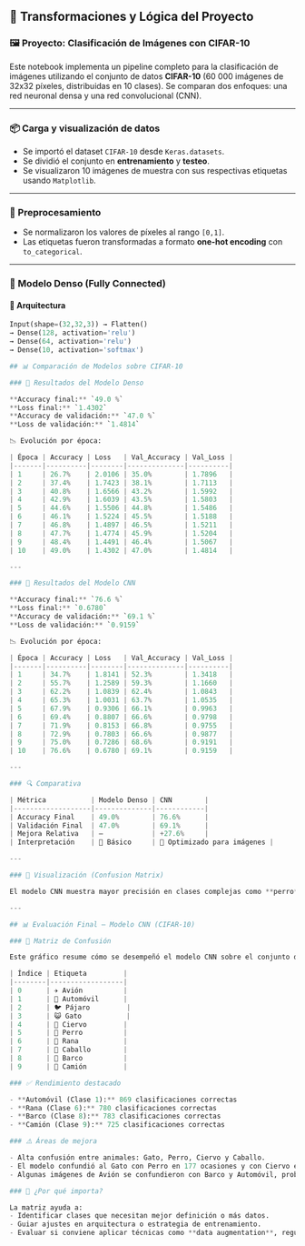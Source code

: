## 🧮 Transformaciones y Lógica del Proyecto

### 🖼️ Proyecto: Clasificación de Imágenes con CIFAR-10

Este notebook implementa un pipeline completo para la clasificación de imágenes utilizando el conjunto de datos **CIFAR-10** (60 000 imágenes de 32x32 píxeles, distribuidas en 10 clases). Se comparan dos enfoques: una red neuronal densa y una red convolucional (CNN).

---

### 📦 Carga y visualización de datos

- Se importó el dataset `CIFAR-10` desde `Keras.datasets`.
- Se dividió el conjunto en **entrenamiento** y **testeo**.
- Se visualizaron 10 imágenes de muestra con sus respectivas etiquetas usando `Matplotlib`.

---

### 🧹 Preprocesamiento

- Se normalizaron los valores de píxeles al rango `[0,1]`.
- Las etiquetas fueron transformadas a formato **one-hot encoding** con `to_categorical`.

---

### 🔣 Modelo Denso (Fully Connected)

#### 🔧 Arquitectura

```python
Input(shape=(32,32,3)) → Flatten()
→ Dense(128, activation='relu')
→ Dense(64, activation='relu')
→ Dense(10, activation='softmax')

## 📊 Comparación de Modelos sobre CIFAR-10

### 🧪 Resultados del Modelo Denso

**Accuracy final:** `49.0 %`  
**Loss final:** `1.4302`  
**Accuracy de validación:** `47.0 %`  
**Loss de validación:** `1.4814`

📉 Evolución por época:

| Época | Accuracy | Loss   | Val_Accuracy | Val_Loss |
|-------|----------|--------|--------------|----------|
| 1     | 26.7%    | 2.0106 | 35.0%        | 1.7896   |
| 2     | 37.4%    | 1.7423 | 38.1%        | 1.7113   |
| 3     | 40.8%    | 1.6566 | 43.2%        | 1.5992   |
| 4     | 42.9%    | 1.6039 | 43.5%        | 1.5803   |
| 5     | 44.6%    | 1.5506 | 44.8%        | 1.5486   |
| 6     | 46.1%    | 1.5224 | 45.5%        | 1.5188   |
| 7     | 46.8%    | 1.4897 | 46.5%        | 1.5211   |
| 8     | 47.7%    | 1.4774 | 45.9%        | 1.5204   |
| 9     | 48.4%    | 1.4491 | 46.4%        | 1.5067   |
| 10    | 49.0%    | 1.4302 | 47.0%        | 1.4814   |

---

### 🧠 Resultados del Modelo CNN

**Accuracy final:** `76.6 %`  
**Loss final:** `0.6780`  
**Accuracy de validación:** `69.1 %`  
**Loss de validación:** `0.9159`

📉 Evolución por época:

| Época | Accuracy | Loss   | Val_Accuracy | Val_Loss |
|-------|----------|--------|--------------|----------|
| 1     | 34.7%    | 1.8141 | 52.3%        | 1.3418   |
| 2     | 55.7%    | 1.2589 | 59.3%        | 1.1660   |
| 3     | 62.2%    | 1.0839 | 62.4%        | 1.0843   |
| 4     | 65.3%    | 1.0031 | 63.7%        | 1.0535   |
| 5     | 67.9%    | 0.9306 | 66.1%        | 0.9963   |
| 6     | 69.4%    | 0.8807 | 66.6%        | 0.9798   |
| 7     | 71.9%    | 0.8153 | 66.8%        | 0.9755   |
| 8     | 72.9%    | 0.7803 | 66.6%        | 0.9877   |
| 9     | 75.0%    | 0.7286 | 68.6%        | 0.9191   |
| 10    | 76.6%    | 0.6780 | 69.1%        | 0.9159   |

---

### 🔍 Comparativa

| Métrica           | Modelo Denso | CNN        |
|-------------------|--------------|------------|
| Accuracy Final    | 49.0%        | 76.6%      |
| Validación Final  | 47.0%        | 69.1%      |
| Mejora Relativa   | —            | +27.6%     |
| Interpretación    | 🌿 Básico     | 🚀 Optimizado para imágenes |

---

### 🎯 Visualización (Confusion Matrix)

El modelo CNN muestra mayor precisión en clases complejas como **perro**, **gato** y **camión**, según la matriz de confusión visualizada. Las categorías menos diferenciadas en el modelo denso tienen errores más dispersos fuera de la diagonal.

---

## 📊 Evaluación Final – Modelo CNN (CIFAR-10)

### 🧮 Matriz de Confusión

Este gráfico resume cómo se desempeñó el modelo CNN sobre el conjunto de test. Cada fila representa la categoría real, y cada columna la predicción del modelo.

| Índice | Etiqueta         |
|--------|------------------|
| 0      | ✈️ Avión          |
| 1      | 🚗 Automóvil      |
| 2      | 🐦 Pájaro         |
| 3      | 😺 Gato           |
| 4      | 🦌 Ciervo         |
| 5      | 🐶 Perro          |
| 6      | 🐸 Rana           |
| 7      | 🐴 Caballo        |
| 8      | 🚢 Barco          |
| 9      | 🚚 Camión         |

### ✅ Rendimiento destacado

- **Automóvil (Clase 1):** 869 clasificaciones correctas
- **Rana (Clase 6):** 780 clasificaciones correctas
- **Barco (Clase 8):** 783 clasificaciones correctas
- **Camión (Clase 9):** 725 clasificaciones correctas

### ⚠️ Áreas de mejora

- Alta confusión entre animales: Gato, Perro, Ciervo y Caballo.
- El modelo confundió al Gato con Perro en 177 ocasiones y con Ciervo en 61.
- Algunas imágenes de Avión se confundieron con Barco y Automóvil, probablemente por fondo visual similar.

### 📌 ¿Por qué importa?

La matriz ayuda a:
- Identificar clases que necesitan mejor definición o más datos.
- Guiar ajustes en arquitectura o estrategia de entrenamiento.
- Evaluar si conviene aplicar técnicas como **data augmentation**, regularización o balanceo de clases.